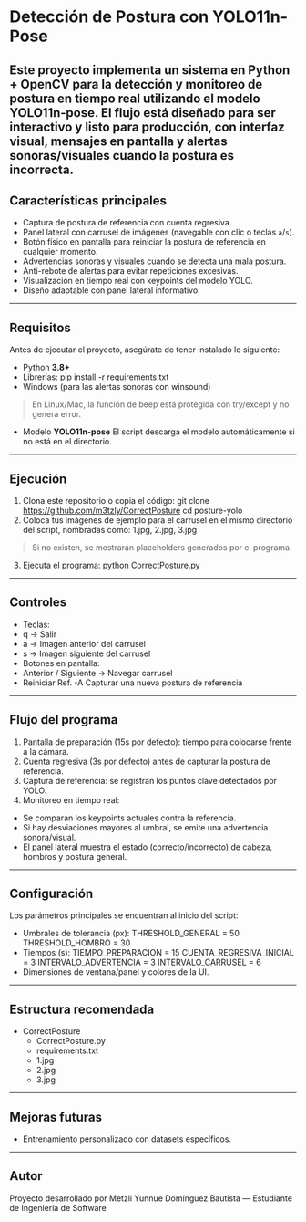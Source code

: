 #  Detección de Postura con YOLO11n-Pose
Este proyecto implementa un sistema en **Python + OpenCV** para la **detección y monitoreo de
postura en tiempo real** utilizando el modelo **YOLO11n-pose**.
El flujo está diseñado para ser **interactivo y listo para producción**, con interfaz visual, mensajes en
pantalla y alertas sonoras/visuales cuando la postura es incorrecta.
---
##  Características principales
-  Captura de postura de referencia con cuenta regresiva.
-  Panel lateral con carrusel de imágenes (navegable con clic o teclas `a`/`s`).
-  Botón físico en pantalla para reiniciar la postura de referencia en cualquier momento.
-  Advertencias sonoras y visuales cuando se detecta una mala postura.
-  Anti-rebote de alertas para evitar repeticiones excesivas.
-  Visualización en tiempo real con keypoints del modelo YOLO.
-  Diseño adaptable con panel lateral informativo.
---
##  Requisitos
Antes de ejecutar el proyecto, asegúrate de tener instalado lo siguiente:
- Python **3.8+**
- Librerías:
pip install -r requirements.txt
- Windows (para las alertas sonoras con winsound)
> En Linux/Mac, la función de beep está protegida con try/except y no genera error.
- Modelo **YOLO11n-pose**
El script descarga el modelo automáticamente si no está en el directorio.
---
##  Ejecución
1. Clona este repositorio o copia el código:
git clone https://github.com/m3tzly/CorrectPosture
cd posture-yolo
2. Coloca tus imágenes de ejemplo para el carrusel en el mismo directorio del script, nombradas como:
1.jpg, 2.jpg, 3.jpg
> Si no existen, se mostrarán placeholders generados por el programa.
3. Ejecuta el programa:
python CorrectPosture.py
---
##  Controles
- Teclas:
- q -> Salir
- a -> Imagen anterior del carrusel
- s -> Imagen siguiente del carrusel
- Botones en pantalla:
- Anterior / Siguiente -> Navegar carrusel
- Reiniciar Ref. -A Capturar una nueva postura de referencia
---
##  Flujo del programa
1. Pantalla de preparación (15s por defecto): tiempo para colocarse frente a la cámara.
2. Cuenta regresiva (3s por defecto) antes de capturar la postura de referencia.
3. Captura de referencia: se registran los puntos clave detectados por YOLO.
4. Monitoreo en tiempo real:
- Se comparan los keypoints actuales contra la referencia.
- Si hay desviaciones mayores al umbral, se emite una advertencia sonora/visual.
- El panel lateral muestra el estado (correcto/incorrecto) de cabeza, hombros y postura general.
---
##  Configuración
Los parámetros principales se encuentran al inicio del script:
- Umbrales de tolerancia (px):
THRESHOLD_GENERAL = 50
THRESHOLD_HOMBRO = 30
- Tiempos (s):
TIEMPO_PREPARACION = 15
CUENTA_REGRESIVA_INICIAL = 3
INTERVALO_ADVERTENCIA = 3
INTERVALO_CARRUSEL = 6
- Dimensiones de ventana/panel y colores de la UI.
---
##  Estructura recomendada
- CorrectPosture
    - CorrectPosture.py
    - requirements.txt
    - 1.jpg
    - 2.jpg
    - 3.jpg
---
##  Mejoras futuras

- Entrenamiento personalizado con datasets específicos.
---
##  Autor
Proyecto desarrollado por Metzli Yunnue Domínguez Bautista  — Estudiante de Ingeniería de Software